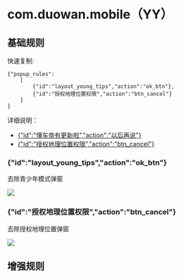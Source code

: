 # com.duowan.mobile（YY）

## 基础规则

快速复制:
```
{"popup_rules":
    [
        {"id":"layout_young_tips","action":"ok_btn"},
        {"id":"授权地理位置权限","action":"btn_cancel"}
    ]
}
```
详细说明：
- [{"id":"懂车帝有更新啦","action":"以后再说"}](#id懂车帝有更新啦action以后再说)
- [{"id":"授权地理位置权限","action":"btn_cancel"}](#id授权地理位置权限actionbtn_cancel)

### {"id":"layout_young_tips","action":"ok_btn"}
去除青少年模式弹窗

![](./assets/青少年模式弹窗.jpg)

### {"id":"授权地理位置权限","action":"btn_cancel"}
去除授权地理位置弹窗

![](./assets/授权地理位置弹窗.jpg)

## 增强规则
